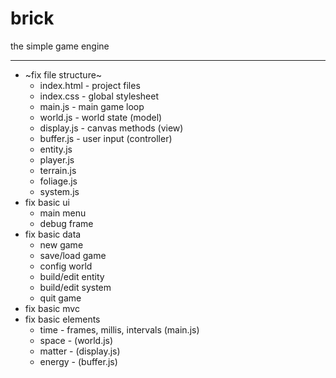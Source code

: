 # brick
the simple game engine

---

- ~fix file structure~
  - index.html - project files
  - index.css - global stylesheet
  - main.js - main game loop
  - world.js - world state (model)
  - display.js - canvas methods (view)
  - buffer.js - user input (controller)
  - entity.js
  - player.js
  - terrain.js
  - foliage.js
  - system.js
- fix basic ui
  - main menu
  - debug frame
- fix basic data
  - new game
  - save/load game
  - config world
  - build/edit entity
  - build/edit system
  - quit game
- fix basic mvc
- fix basic elements
  - time - frames, millis, intervals (main.js)
  - space - (world.js)
  - matter - (display.js)
  - energy - (buffer.js)